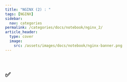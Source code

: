 ```yaml
---
title: "NGINX (2) : "
tags: [NGINX]
sidebar:
  nav: categories
permalink: /categories/docs/notebook/nginx_2/
article_header:
  type: cover
  image:
    src: /assets/images/docs/notebook/nginx-banner.png
---
```


<div class="article__content" markdown="1">

&ensp;

## ✅

</div>
